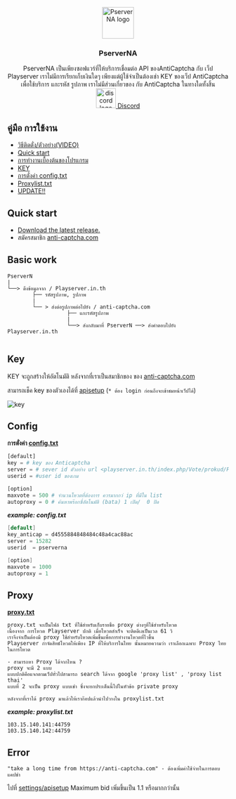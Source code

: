 
<p align="center">
  <a href="https://github.com/syntaxp/PserverNA">
    <img src="https://user-images.githubusercontent.com/47280575/55755362-ff75db00-5a78-11e9-8a33-6ea3af4bdb0e.jpg" alt="PserverNA logo" width="72" height="72">
  </a>
</p>
<h3 align="center">PserverNA</h3>

<p align="center"> 
  PserverNA เป็นเพียงซอฟแวร์ที่ให้บริการเชื่อมต่อ API ของAntiCaptcha กับ เว็ป Playserver เราไม่มีการเรียกเก็บเงินใดๆ
  เพียงแต่ผู้ใช้จำเป็นต้องเช่า KEY ของเว็ป AntiCaptcha เพื่อใช้บริการ แกะรหัส รูปภาพ เราไม่มีส่วนเกี่ยวของ กับ AntiCaptcha ในทางใดทั้งสิ้น
  <br>

   <a href="https://discord.gg/Mgu73TN">
  <img src="https://encrypted-tbn0.gstatic.com/images?q=tbn:ANd9GcSakv86QJPY-E6rxMEo_WzAwYUzyndjdY_d-Zu2ZOr9UuMjClxy5A" alt="discord logo" width="45" height="45">
  <a href="https://discord.gg/Mgu73TN">Discord</a>


</p>


## คู่มือ การใช้งาน
- <a href="https://www.youtube.com/watch?v=KWmf4K1T_SU">วิธีติดตั่ง/ตัวอย่าง(VIDEO)</a>
- [Quick start](#quick-start)
- [การทำงานเบื้องต้นของโปรแกรม](#basic-work)
- [KEY](#key)
- [การตั่งค่า config.txt](#config)
- [Proxylist.txt](#proxy)
- [UPDATE!!](https://github.com/syntaxp/PserverNA/blob/master/update.md)

## Quick start
- [Download the latest release.](https://github.com/syntaxp/PserverNA/archive/master.zip)
- สมัครสมาชิก [anti-captcha.com](http://getcaptchasolution.com/e80kqlwlmw) 



## Basic work

```text
PserverN
|
└──> ดึงข้อมูลจาก / Playserver.in.th
        ├── รหัสรูปภาพ, รูปภาพ 
        | 
        └── > ส่งต่อรูปภาพต่อไปยัง / anti-captcha.com
                   ├── แกะรหัสรูปภาพ
                   |
                   └──> ส่งกลับมาที่ PserverN ──> ส่งคำตอบไปยัง Playserver.in.th
                            
```


## Key
KEY จะถูกสร้างให้อัตโนมัติ หลังจากที่เราเป็นสมาชิกของ ของ [anti-captcha.com](http://getcaptchasolution.com/e80kqlwlmw) 

สามารถเช็ค key ของตัวเองได้ที่ [apisetup](https://anti-captcha.com/clients/settings/apisetup) (`* ต้อง login ก่อนถึงจะเข้าชมหน้าเว็ปได้`)

![key](https://user-images.githubusercontent.com/47280575/54017688-5d34b000-41b9-11e9-9840-cbbcb38cf9f8.png)


## Config
**การตั่งค่า  [config.txt](https://github.com/syntaxp/PserverNA/blob/master/control/config.txt)**

```python
[default]
key = # key ของ Anticaptcha
server = # sever id ตัวอย่าง url <playserver.in.th/index.php/Vote/prokud/PserverN-15282> id sever คือ 15282
userid = #user id ของเกม

[option]
maxvote = 500 # จำนวนโหวตที่ต้องการ ควรมากกว่ ip ที่มีใน list
autoproxy = 0 # ค้นหาพร๊อกซี่อัตโนมัติ (bata) 1 เปิด/  0 ปิด

```
***example: config.txt***
```java
[default]
key_anticap = d4555884848484c48a4cac88ac
server = 15282
userid  = pserverna

[option]
maxvote = 1000
autoproxy = 1

```
## Proxy
**[proxy.txt](https://github.com/syntaxp/PserverNA/blob/master/control/proxy.txt)**
```text
proxy.txt จะเป็นไฟล์ txt ที่ใช้สำหรับเก็บรายชื่อ proxy ต่างๆที่ใช้สำหรับโหวต
เนื้องจาก การโหวต Playserver ปกติ เมื่อโหวตสำเร็จ จะติดดีเลเป็นเวล 61 วิ
เราจึงจำเป็นต้องมี proxy ใช้สำหรับโหวตเพิ่มขึ้นเพื่อการทำงานโหวตที่ไวขึ้น
Playserver กำจัดสิทธ์โหวตให้เพียง IP ที่ให้บริการในไทย นั้นหมายความว่า เราเลือกเฉพาะ Proxy ไทยในการโหวต

- สามารถหา Proxy ได้จากไหน ?
proxy จะมี 2 แบบ 
แบบปกติคือแจกตามเว็ปทั่วไปสามารถ search ได้จาก google 'proxy list' , 'proxy list thai'
แบบที่ 2 จะเป็น proxy แบบเช่า ซึ่งจะยกประเด็นนี้ไปในหัวข้อ private proxy

หลังจากที่เราได้ proxy มาแล้วให้เราก๊อปแล้วนำไปวางใน proxylist.txt
```
***example: proxylist.txt***
```text
103.15.140.141:44759
103.15.140.142:44759
```


## Error
```text
"take a long time from https://anti-captcha.com" - ต้องเพิ่มค่าใช้จ่ายในการตอบแคปช่า
```
ไปที่ 
[settings/apisetup](https://anti-captcha.com/clients/settings/apisetup)
Maximum bid เพิ่มขึ้นเป็น 1.1 หรือมากกว่านั้น


